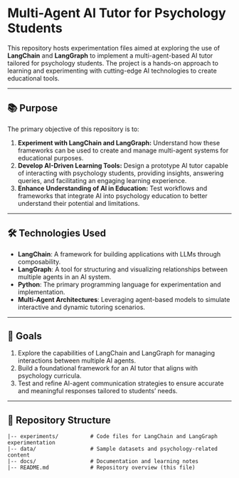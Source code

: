 # Multi-Agent AI Tutor for Psychology Students

This repository hosts experimentation files aimed at exploring the use of **LangChain** and **LangGraph** to implement a multi-agent-based AI tutor tailored for psychology students. The project is a hands-on approach to learning and experimenting with cutting-edge AI technologies to create educational tools.

---

## 📚 **Purpose**

The primary objective of this repository is to:

1. **Experiment with LangChain and LangGraph:** Understand how these frameworks can be used to create and manage multi-agent systems for educational purposes.
2. **Develop AI-Driven Learning Tools:** Design a prototype AI tutor capable of interacting with psychology students, providing insights, answering queries, and facilitating an engaging learning experience.
3. **Enhance Understanding of AI in Education:** Test workflows and frameworks that integrate AI into psychology education to better understand their potential and limitations.

---

## 🛠️ **Technologies Used**

- **LangChain**: A framework for building applications with LLMs through composability.
- **LangGraph**: A tool for structuring and visualizing relationships between multiple agents in an AI system.
- **Python**: The primary programming language for experimentation and implementation.
- **Multi-Agent Architectures**: Leveraging agent-based models to simulate interactive and dynamic tutoring scenarios.

---

## 🚀 **Goals**

1. Explore the capabilities of LangChain and LangGraph for managing interactions between multiple AI agents.
2. Build a foundational framework for an AI tutor that aligns with psychology curricula.
3. Test and refine AI-agent communication strategies to ensure accurate and meaningful responses tailored to students’ needs.

---

## 📂 **Repository Structure**

```plaintext
|-- experiments/          # Code files for LangChain and LangGraph experimentation
|-- data/                 # Sample datasets and psychology-related content
|-- docs/                 # Documentation and learning notes
|-- README.md             # Repository overview (this file)
